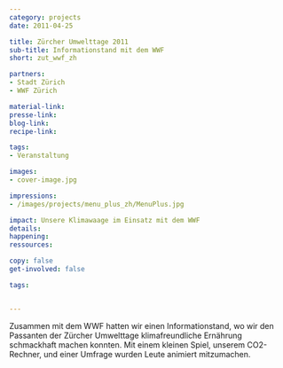 ```yaml
---
category: projects
date: 2011-04-25

title: Zürcher Umwelttage 2011
sub-title: Informationstand mit dem WWF
short: zut_wwf_zh

partners:
- Stadt Zürich
- WWF Zürich

material-link:
presse-link:
blog-link:
recipe-link:

tags:
- Veranstaltung

images:
- cover-image.jpg

impressions:
- /images/projects/menu_plus_zh/MenuPlus.jpg

impact: Unsere Klimawaage im Einsatz mit dem WWF
details: 
happening: 
ressources: 

copy: false
get-involved: false

tags:


---
```


Zusammen mit dem WWF hatten wir einen Informationstand, wo wir den Passanten der Zürcher Umwelttage klimafreundliche Ernährung schmackhaft machen konnten. Mit einem kleinen Spiel, unserem CO2-Rechner, und einer Umfrage wurden Leute animiert mitzumachen.